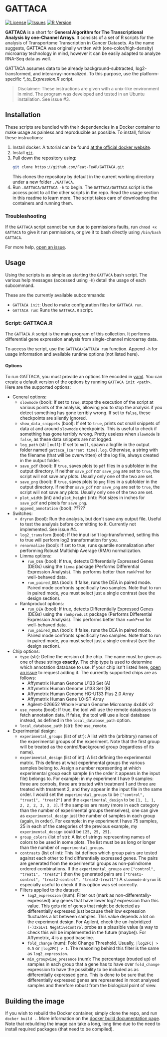 # GATTACA

[![License](https://img.shields.io/github/license/Feat-FeAR/GATTACA)](https://choosealicense.com/licenses/mit/)
[![Issues](https://img.shields.io/github/issues/Feat-FeAR/GATTACA)](https://github.com/Feat-FeAR/GATTACA/issues)
[![R Version](https://img.shields.io/badge/R%20version-4.1.1-informational)](https://www.r-project.org/)

<b>GATTACA</b> is a short for <b>General Algorithm for The Transcriptional Analysis by one-Channel Arrays</b>.
It consists of a set of R scripts for the analysis of Transportome Transcription in Cancer Datasets.
As the name suggests, GATTACA was originally written with (one-color/high-density) microarray technology in mind, however it can be easily adapted to analyze RNA-Seq data as well.

GATTACA assumes data to be already background-subtracted, log2-transformed, and interarray-normalized.
To this purpose, use the platform-specific <i>*_to_Expression.R</i> script.

> Disclaimer: These instructions are given with a unix-like environment in mind. The program was developed and tested in an Ubuntu installation. See issue #3.

## Installation

These scripts are bundled with their dependencies in a Docker container to make usage as painless and reproducible as possible. To install, follow these instructions:

1. Install docker. A tutorial can be found [at the official docker website](https://docs.docker.com/get-docker/).
2. Install [`git`](https://git-scm.com/).
3. Pull down the repository using:
    ```bash
    git clone https://github.com/Feat-FeAR/GATTACA.git
    ```
    This clones the repository by default in the current working directory under a new folder `./GATTACA`.
4. Run `.GATTACA/GATTACA -h` to begin. The `GATTACA/GATTACA` script is the access point to all the other scripts in the repo. Read the usage section in this readme to learn more. The script takes care of downloading the containers and running them.

### Troubleshooting
If the `GATTACA` script cannot be run due to permissions faults, run `chmod +x GATTACA` to give it run permissions, or give it to bash directly using `/bin/bash GATTACA`.

For more help, [open an issue](https://github.com/Feat-FeAR/GATTACA/issues/new).

## Usage
Using the scripts is as simple as starting the `GATTACA` bash script. The various help messages (accessed using `-h`) detail the usage of each subcommand.

These are the currently available subcommands:
- `GATTACA init`: Used to make configuration files for `GATTACA run`.
- `GATTACA run`: Runs the `GATTACA.R` script. 

### Script: GATTACA.R
The `GATTACA.R` script is the main program of this collection. It performs differential gene expression analysis from single-channel microarray data.

To access the script, use the `GATTACA/GATTACA run` function. Append `-h` for usage information and available runtime options (not listed here).

#### Options
To run GATTACA, you must provide an options file encoded in [yaml](https://yaml.org/). You can create a default version of the options by running `GATTACA init <path>`. Here are the supported options:

- General options:
    - `slowmode` (bool): If set to `true`, stops the execution of the script at various points of the analysis, allowing you to stop the analysis if you detect something has gone terribly wrong. If set to `false`, these checkpoints are silently ignored.
    - `show_data_snippets` (bool): If set to `true`, prints out small snippets of data at and around `slowmode` checkpoints. This is useful to check if something has gone terribly wrong. Pretty useless when `slowmode` is `false`, as these data snippets are not logged.
    - `log_path` (str | `null`): If set to `null`, spawn a logfile in the output folder named `gattaca_(current time).log`. Otherwise, a string with the filename (that will be overwritten) of the log file, always created in the output folder.
    - `save_pdf` (bool): If `true`, saves plots to `pdf` files in a subfolder in the output directory. If neither `save_pdf` nor `save_png` are set to `true`, the script will not save any plots. Usually only one of the two are set.
    - `save_png` (bool): If `true`, saves plots to `png` files in a subfolder in the output directory. If neither `save_pdf` nor `save_png` are set to `true`, the script will not save any plots. Usually only one of the two are set.
    - `plot_width` (int) and `plot_height` (int): Plot sizes in inches for `save_pdf` and pixels for `save_png`. 
    - `append_annotation` (bool): ?????
- Switches:
    - `dryrun` (bool): Run the analysis, but don't save any output file. Useful to test the analysis before committing to it. Currently not implemented. See issue #4.
    - `log2_transform` (bool): If the input isn't log-transformed, setting this to true will perform log2 transformation for you.
    - `renormalize` (bool): If set to true, runs quantile normalization after performing Robust Multichip Average (RMA) normalization.
    - Limma options:
        - `run_DEA` (bool): If true, detects Differentially Expressed Genes (DEGs) using the `limma` package (Performs Differential Expression Analysis). This performs better than `rankProd` for well-behaved data.
        - `run_paired_DEA` (bool): If false, runs the DEA in paired mode. Paired mode confronts specifically two samples. Note that to run in paired mode, you must select just a single contrast (see the design section).
    - Rankproduct options:
        - `run_DEA` (bool): If true, detects Differentially Expressed Genes (DEGs) using the `rankproduct` package (Performs Differential Expression Analysis). This performs better than `rankProd` for well-behaved data.
        - `run_paired_DEA` (bool): If false, runs the DEA in paired mode. Paired mode confronts specifically two samples. Note that to run in paired mode, you must select just a single contrast (see the design section).
- Chip options:
    - `type` (str): Define the version of the chip. The name must be given as one of these strings **exactly**. The chip type is used to determine which annotation database to use. If your chip isn't listed here, [open an issue](https://github.com/Feat-FeAR/GATTACA/issues/new) to request adding it. The currently supported chips are as follows:
      - Affymetrix Human Genome U133 Set (A)
      - Affymetrix Human Genome U133 Set (B)
      - Affymetrix Human Genome HG-U133 Plus 2.0 Array
      - Affymetrix Human Gene 1.0-ST Array
      - Agilent-026652 Whole Human Genome Microarray 4x44K v2
    - `use_remote` (bool): If true, the tool will use the remote databases to fetch annotation data. If false, the tool will use a local database instead, as defined in the `local_database_path` option.
    - `local_database_path` (str): See `use_remote`.
- Experimental design:
    - `experimental_groups` (list of str): A list with the (arbitrary) names of the experimental groups of the experiment. Note that the first group will be treated as the control/background group (regardless of its name).
    - `experimental_design` (list of int): A list defining the experimental matrix. This defines at what experimental groups the various samples belong to. Assign a number representing at which experimental group each sample (in the order it appears in the input file) belongs to.
    For example: in my experiment I have 9 samples: three are controls, three are treated with treatment 1 and three are treated with treatment 2, and they appear in the input file in the same order. I would set the `experimental_groups` to be `["control", "treat1", "treat2"]` and the `experimental_design` to be `[1, 1, 1, 2, 2, 2, 3, 3, 3]`.
    If the samples are many (more in each category than the number of experimental groups themselves), one can give as `experimental_design` just the number of samples in each group (again, in order). For example: in my experiment I have 75 samples, 25 in each of the categories of the previous example, my `experimental_design` could be `[25, 25, 25]`.
    - `group_colors` (list of str): A list of strings representing names of colors to be used in some plots. The list must be as long or longer than the number of `experimental_groups`.
    - `contrasts` (list of int): This list defines which group pairs are tested against each other to find differentially expressed genes. The pairs are generated from the experimental groups as non-palindrome ordered combinations. If the `experimental_groups` are `["control", "treat1", "treat2"]` then the generated pairs are `["treat1-control", "treat2-control", "treat2-treat1"]` A `slowmode` `dryrun` is especially useful to check if this option was set correctly.
    - Filters applied to the dataset:
        - `log2_expression` (num): Filter out (mark as non-differentally-expressed) any genes that have lower log2 expression than this value. This gets rid of genes that might be detected as differentially expressed just because their low expression fluctuates a lot between samples. This value depends a lot on the experiment design. For Agilent, check the un-hybridized `(-)3xSLv1 NegativeControl` probe as a plausible value (a way to check this will be implemented in the future (maybe)). For  Affymetrix, 4 is a good baseline.
        - `fold_change` (num): Fold Change Threshold. Usually, `|log2FC| > 0.5` or `|log2FC| > 1`. The reasoning behind this filter is the same as `log2_expression`.
        - `min_groupwise_presence` (num): The percentage (rouded up) of samples in each group that a gene has to have over `fold_change` expression to have the possibility to be included as as differentially expressed gene. This is done to be sure that the differentially expressed genes are represented in most analysed samples and therefore robust from the biological point of view.

## Building the image
If you wish to rebuild the Docker container, simply clone the repo, and run `docker build .`. More information on the [docker build documentation page](https://docs.docker.com/engine/reference/commandline/build/).
Note that rebuilding the image can take a long, long time due to the need to install required packages (that need to be compiled).
